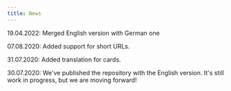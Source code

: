 ```yaml
---
title: News
---
```


19.04.2022: Merged English version with German one

07.08.2020: Added support for short URLs.

31.07.2020: Added translation for cards.

30.07.2020: We've published the repository with the English version. It's still work in progress, but we are moving forward!
